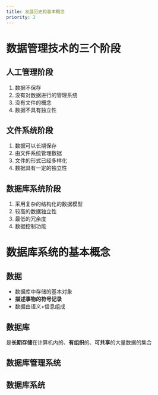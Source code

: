 ```yaml
---
title: 发展历史和基本概念
priority: 2
---
```



# 数据管理技术的三个阶段

## 人工管理阶段

1. 数据不保存
2. 没有对数据进行的管理系统
3. 没有文件的概念
4. 数据不具有独立性

## 文件系统阶段

1. 数据可以长期保存
2. 由文件系统管理数据
3. 文件的形式已经多样化
4. 数据具有一定的独立性

## 数据库系统阶段

1. 采用复杂的结构化的数据模型
2. 较高的数据独立性
3. 最低的冗余度
4. 数据控制功能

##

# 数据库系统的基本概念

## 数据

- 数据库中存储的基本对象
- **描述事物的符号记录**
- 数据由语义+信息组成

## 数据库

是**长期存储**在计算机内的、**有组织**的、**可共享**的大量数据的集合

## 数据库管理系统



## 数据库系统